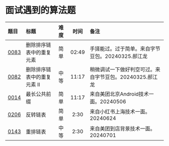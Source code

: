 # 面试遇到的算法题

| 题目           | 标题              | 难度 |  时间   | 备注                               |
|:-------------|:----------------|:---|:-----:|:---------------------------------|
| [0083][0083] | 删除排序链表中的重复元素    | 简单 | 02:49 | 手搓能过。过于简单。来自字节豆包。20240325.郝江龙    |
| [0082][0082] | 删除排序链表中的重复元素 II | 中等 | 11:17 | 稍微调试一下做好判空可过。来自字节豆包。20240325.郝江龙 |
| [0014][0014] | 最长公共前缀          | 简单 | 11:17 | 来自美团北京Android技术一面。20240506       |
| [0206][0206] | 反转链表            | 简单 | 2:30  | 来自小红书上海技术一面。20240624             |
| [0143][0143] | 重排链表            | 中等 | 2:30  | 来自美团到店背景技术一面。20240701            |

[0014]: https://leetcode.cn/problems/longest-common-prefix/description/

[0082]: https://leetcode.cn/problems/remove-duplicates-from-sorted-list-ii/description/

[0083]: https://leetcode.cn/problems/remove-duplicates-from-sorted-list/description/

[0143]: https://leetcode.cn/problems/reorder-list/description/

[0206]: https://leetcode.cn/problems/reverse-linked-list/description/
